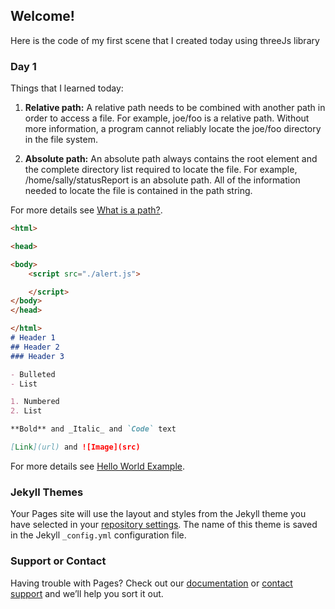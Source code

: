 ## Welcome!

Here is the code of my first scene that I created today using threeJs library

### Day 1

Things that I learned today:

1. **Relative path:** A relative path needs to be combined with another path in order to access a file. For example, joe/foo is a relative path. Without more information, a program cannot reliably locate the joe/foo directory in the file system.

2. **Absolute path:** An absolute path always contains the root element and the complete directory list required to locate the file. For example, /home/sally/statusReport is an absolute path. All of the information needed to locate the file is contained in the path string.

For more details see [What is a path?](https://docs.oracle.com/javase/tutorial/essential/io/path.html).


```markdown
<html>

<head>

<body>
    <script src="./alert.js">

    </script>
</body>
</head>

</html>
# Header 1
## Header 2
### Header 3

- Bulleted
- List

1. Numbered
2. List

**Bold** and _Italic_ and `Code` text

[Link](url) and ![Image](src)
```
For more details see [Hello World Example](https://javascript.info/hello-world).


### Jekyll Themes

Your Pages site will use the layout and styles from the Jekyll theme you have selected in your [repository settings](https://github.com/ashima-24/threeJs/settings/pages). The name of this theme is saved in the Jekyll `_config.yml` configuration file.

### Support or Contact

Having trouble with Pages? Check out our [documentation](https://docs.github.com/categories/github-pages-basics/) or [contact support](https://support.github.com/contact) and we’ll help you sort it out.
